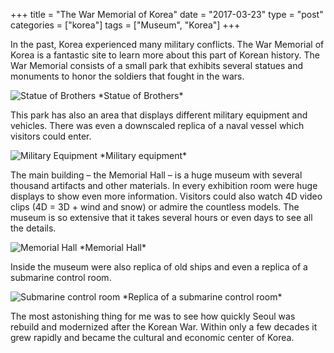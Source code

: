 +++
title = "The War Memorial of Korea"
date = "2017-03-23"
type = "post"
categories = ["korea"]
tags = ["Museum", "Korea"]
+++

In the past, Korea experienced many military conflicts. The War Memorial of Korea is a fantastic site to learn more about this part of Korean history. The War Memorial consists of a small park that exhibits several statues and monuments to honor the soldiers that fought in the wars.

<img src="https://c1.staticflickr.com/3/2883/33202624800_5378c869ac_z.jpg" alt="Statue of Brothers">
*Statue of Brothers*

This park has also an area that displays different military equipment and vehicles. There was even a downscaled replica of a naval vessel which visitors could enter.

<img src="https://c1.staticflickr.com/3/2911/33429085492_9b6f1175ac_z.jpg" alt="Military Equipment">
*Military equipment*

The main building – the Memorial Hall – is a huge museum with several thousand artifacts and other materials. In every exhibition room were huge displays to show even more information. Visitors could also watch 4D video clips (4D = 3D + wind and snow) or admire the countless models. The museum is so extensive that it takes several hours or even days to see all the details.

<img src="https://c1.staticflickr.com/4/3827/33456710391_99d8525cea_z.jpg" alt="Memorial Hall">
*Memorial Hall*

Inside the museum were also replica of old ships and even a replica of a submarine control room.

<img src="https://c1.staticflickr.com/4/3672/33429227782_569fbf10d0_z.jpg" alt="Submarine control room">
*Replica of a submarine control room*

The most astonishing thing for me was to see how quickly Seoul was rebuild and modernized after the Korean War. Within only a few decades it grew rapidly and became the cultural and economic center of Korea.
